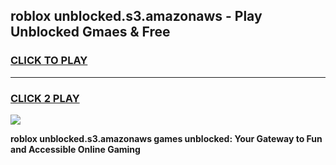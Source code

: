 
## roblox unblocked.s3.amazonaws - Play Unblocked Gmaes & Free
<h3>
<a href="https://news.freeplayer.one?title=roblox_unblocked.s3.amazonaws&ref=23F">CLICK TO PLAY</a></h3>
<hr>

<h3>
<a href="https://news.freeplayer.one?title=roblox_unblocked.s3.amazonaws&ref=23F">CLICK 2 PLAY</a>
  
</h3>

<a href="https://news.freeplayer.one?title=roblox_unblocked.s3.amazonaws&ref=23F/"><img src="https://clearcache.store/games.png"></a>


**roblox unblocked.s3.amazonaws games unblocked: Your Gateway to Fun and Accessible Online Gaming**

